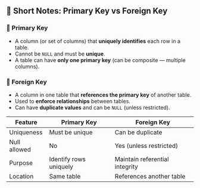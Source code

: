 ## 📘 Short Notes: Primary Key vs Foreign Key

### 🔹 Primary Key
- A column (or set of columns) that **uniquely identifies** each row in a table.
- Cannot be `NULL` and must be **unique**.
- A table can have **only one primary key** (can be composite — multiple columns).

### 🔹 Foreign Key
- A column in one table that **references the primary key** of another table.
- Used to **enforce relationships** between tables.
- Can have **duplicate values** and can be `NULL` (unless restricted).

| Feature        | Primary Key           | Foreign Key                      |
|----------------|------------------------|-----------------------------------|
| Uniqueness     | Must be unique         | Can be duplicate                 |
| Null allowed   | No                     | Yes (unless restricted)          |
| Purpose        | Identify rows uniquely | Maintain referential integrity   |
| Location       | Same table             | References another table         |
